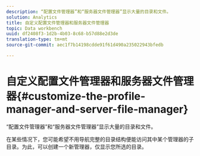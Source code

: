 ```yaml
---
description: “配置文件管理器”和“服务器文件管理器”显示大量的目录和文件。
solution: Analytics
title: 自定义配置文件管理器和服务器文件管理器
topic: Data workbench
uuid: df2408f3-1d2b-4b03-8c68-b57d88e2d3de
translation-type: tm+mt
source-git-commit: aec1f7b14198cdde91f61d490a235022943bfedb

---
```



# 自定义配置文件管理器和服务器文件管理器{#customize-the-profile-manager-and-server-file-manager}

“配置文件管理器”和“服务器文件管理器”显示大量的目录和文件。

在某些情况下，您可能希望不用导航完整的目录结构便能访问其中某个管理器的子目录。为此，可以创建一个新管理器，仅显示您所选的目录。
